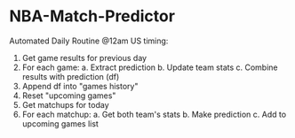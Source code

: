 # NBA-Match-Predictor

Automated Daily Routine @12am US timing:
1. Get game results for previous day
2. For each game:
a. Extract prediction
b. Update team stats
c. Combine results with prediction (df)
3. Append df into "games history"
4. Reset "upcoming games"
5. Get matchups for today
6. For each matchup:
a. Get both team's stats
b. Make prediction
c. Add to upcoming games list